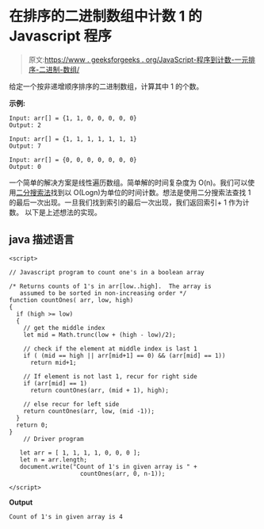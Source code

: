 # 在排序的二进制数组中计数 1 的 Javascript 程序

> 原文:[https://www . geeksforgeeks . org/JavaScript-程序到计数-一元排序-二进制-数组/](https://www.geeksforgeeks.org/javascript-program-to-count-1s-in-a-sorted-binary-array/)

给定一个按非递增顺序排序的二进制数组，计算其中 1 的个数。

**示例:**

```
Input: arr[] = {1, 1, 0, 0, 0, 0, 0}
Output: 2

Input: arr[] = {1, 1, 1, 1, 1, 1, 1}
Output: 7

Input: arr[] = {0, 0, 0, 0, 0, 0, 0}
Output: 0
```

一个简单的解决方案是线性遍历数组。简单解的时间复杂度为 O(n)。我们可以使用[二分搜索法](https://www.geeksforgeeks.org/binary-search/)找到以 O(Logn)为单位的时间计数。想法是使用二分搜索法查找 1 的最后一次出现。一旦我们找到索引的最后一次出现，我们返回索引+ 1 作为计数。
以下是上述想法的实现。

## java 描述语言

```
<script>

// Javascript program to count one's in a boolean array

/* Returns counts of 1's in arr[low..high].  The array is
   assumed to be sorted in non-increasing order */
function countOnes( arr, low, high)
{
  if (high >= low)
  {
    // get the middle index
    let mid = Math.trunc(low + (high - low)/2);

    // check if the element at middle index is last 1
    if ( (mid == high || arr[mid+1] == 0) && (arr[mid] == 1))
      return mid+1;

    // If element is not last 1, recur for right side
    if (arr[mid] == 1)
      return countOnes(arr, (mid + 1), high);

    // else recur for left side
    return countOnes(arr, low, (mid -1));
  }
  return 0;
}
    // Driver program 

   let arr = [ 1, 1, 1, 1, 0, 0, 0 ];
   let n = arr.length;
   document.write("Count of 1's in given array is " + 
                    countOnes(arr, 0, n-1));

</script>
```

**Output**

```
Count of 1's in given array is 4
```